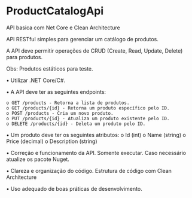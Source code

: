 # ProductCatalogApi
API basica com Net Core e Clean Architecture

API RESTful simples para gerenciar um catálogo de produtos. 

A API deve permitir operações de CRUD (Create, Read, Update, Delete) para produtos.

Obs: Produtos estáticos para teste.

• Utilizar .NET Core/C#.

• A API deve ter as seguintes endpoints:

    o GET /products - Retorna a lista de produtos.
    o GET /products/{id} - Retorna um produto específico pelo ID.
    o POST /products - Cria um novo produto.
    o PUT /products/{id} - Atualiza um produto existente pelo ID.
    o DELETE /products/{id} - Deleta um produto pelo ID.

• Um produto deve ter os seguintes atributos:
    o Id (int)
    o Name (string)
    o Price (decimal)
    o Description (string)
    
• Correção e funcionamento da API.
    Somente executar.
    Caso necessário atualize os pacote Nuget.

• Clareza e organização do código.
    Estrutura de código com Clean Architecture

• Uso adequado de boas práticas de desenvolvimento.
